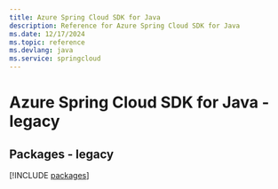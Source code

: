 ```yaml
---
title: Azure Spring Cloud SDK for Java
description: Reference for Azure Spring Cloud SDK for Java
ms.date: 12/17/2024
ms.topic: reference
ms.devlang: java
ms.service: springcloud
---
```

# Azure Spring Cloud SDK for Java - legacy
## Packages - legacy
[!INCLUDE [packages](spring-cloud-index.md)]